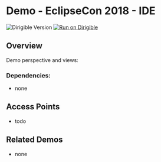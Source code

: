 # Demo - EclipseCon 2018 - IDE
![Dirigible Version](https://img.shields.io/badge/dirigible%20version-3.x-green.svg) [![Run on Dirigible](https://img.shields.io/badge/run%20on-dirigible-blue.svg)](http://dirigible.eclipse.org/services/v3/web/ide-deploy-manager/index.html?repository=https://github.com/dirigiblelabs/demo-eclipsecon2018-ide.gitt&uri=/services/v3/web/bookshop/)

## Overview
Demo perspective and views:

### Dependencies:
- none

## Access Points
- todo

## Related Demos
- none
